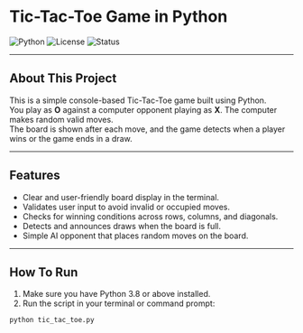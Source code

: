 # Tic-Tac-Toe Game in Python

![Python](https://img.shields.io/badge/Python-3.8%2B-blue)
![License](https://img.shields.io/badge/License-MIT-green)
![Status](https://img.shields.io/badge/Status-Completed-brightgreen)

---

## About This Project

This is a simple console-based Tic-Tac-Toe game built using Python.  
You play as **O** against a computer opponent playing as **X**. The computer makes random valid moves.  
The board is shown after each move, and the game detects when a player wins or the game ends in a draw.

---

## Features

- Clear and user-friendly board display in the terminal.
- Validates user input to avoid invalid or occupied moves.
- Checks for winning conditions across rows, columns, and diagonals.
- Detects and announces draws when the board is full.
- Simple AI opponent that places random moves on the board.

---

## How To Run

1. Make sure you have Python 3.8 or above installed.
2. Run the script in your terminal or command prompt:

```bash
python tic_tac_toe.py
